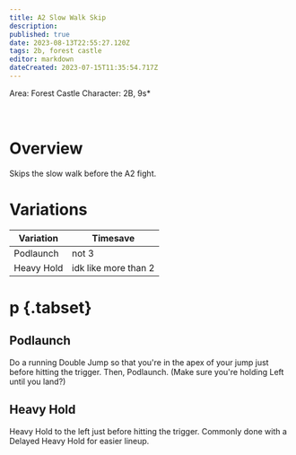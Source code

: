 ```yaml
---
title: A2 Slow Walk Skip
description: 
published: true
date: 2023-08-13T22:55:27.120Z
tags: 2b, forest castle
editor: markdown
dateCreated: 2023-07-15T11:35:54.717Z
---
```


Area: Forest Castle
Character: 2B, 9s*
<br>
<br>
<br>
# Overview
Skips the slow walk before the A2 fight.

# Variations
| Variation   | Timesave    |
| ----------- | ----------- |
| Podlaunch    	| not 3					|
| Heavy Hold  | idk like more than 2|

# p {.tabset}

## Podlaunch
Do a running Double Jump so that you're in  the apex of your jump just before hitting the trigger. Then, Podlaunch. (Make sure you're holding Left until you land?)

## Heavy Hold
Heavy Hold to the left just before hitting the trigger. Commonly done with a Delayed Heavy Hold for easier lineup.